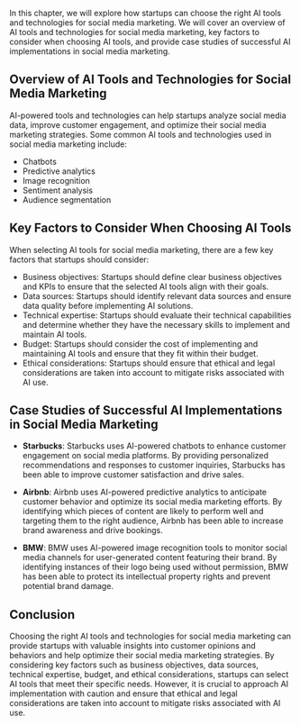 

In this chapter, we will explore how startups can choose the right AI tools and technologies for social media marketing. We will cover an overview of AI tools and technologies for social media marketing, key factors to consider when choosing AI tools, and provide case studies of successful AI implementations in social media marketing.

Overview of AI Tools and Technologies for Social Media Marketing
----------------------------------------------------------------

AI-powered tools and technologies can help startups analyze social media data, improve customer engagement, and optimize their social media marketing strategies. Some common AI tools and technologies used in social media marketing include:

* Chatbots
* Predictive analytics
* Image recognition
* Sentiment analysis
* Audience segmentation

Key Factors to Consider When Choosing AI Tools
----------------------------------------------

When selecting AI tools for social media marketing, there are a few key factors that startups should consider:

* Business objectives: Startups should define clear business objectives and KPIs to ensure that the selected AI tools align with their goals.
* Data sources: Startups should identify relevant data sources and ensure data quality before implementing AI solutions.
* Technical expertise: Startups should evaluate their technical capabilities and determine whether they have the necessary skills to implement and maintain AI tools.
* Budget: Startups should consider the cost of implementing and maintaining AI tools and ensure that they fit within their budget.
* Ethical considerations: Startups should ensure that ethical and legal considerations are taken into account to mitigate risks associated with AI use.

Case Studies of Successful AI Implementations in Social Media Marketing
-----------------------------------------------------------------------

* **Starbucks**: Starbucks uses AI-powered chatbots to enhance customer engagement on social media platforms. By providing personalized recommendations and responses to customer inquiries, Starbucks has been able to improve customer satisfaction and drive sales.

* **Airbnb**: Airbnb uses AI-powered predictive analytics to anticipate customer behavior and optimize its social media marketing efforts. By identifying which pieces of content are likely to perform well and targeting them to the right audience, Airbnb has been able to increase brand awareness and drive bookings.

* **BMW**: BMW uses AI-powered image recognition tools to monitor social media channels for user-generated content featuring their brand. By identifying instances of their logo being used without permission, BMW has been able to protect its intellectual property rights and prevent potential brand damage.

Conclusion
----------

Choosing the right AI tools and technologies for social media marketing can provide startups with valuable insights into customer opinions and behaviors and help optimize their social media marketing strategies. By considering key factors such as business objectives, data sources, technical expertise, budget, and ethical considerations, startups can select AI tools that meet their specific needs. However, it is crucial to approach AI implementation with caution and ensure that ethical and legal considerations are taken into account to mitigate risks associated with AI use.
